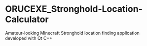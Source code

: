 # ORUCEXE_Stronghold-Location-Calculator
Amateur-looking Minecraft Stronghold location finding application developed with Qt C++
